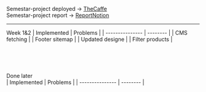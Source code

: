 Semestar-project deployed -> [TheCaffe](https://hci-2023-24-sp.vercel.app/)<br />
Semestar-project report -> [ReportNotion](https://www.notion.so/HCI-report-841eb95fb6e648c5879a0bd28817c06a?pvs=4)<br />

-----

Week 1&2
| Implemented     | Problems |
| --------------- | -------- |
| CMS fetching    |
| Footer sitemap  |
| Updated designe |
| Filter products |

<br />
<br />
<br />

Done later<br />
| Implemented     | Problems |
| --------------- | -------- |